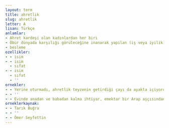 ```yaml
---
layout: term
title: ahretlik
slug: ahretlik
letter: A
lisan: Türkçe
anlamlar:
- Ahret kardeşi olan kadınlardan her biri
- Öbür dünyada karşılığı görüleceğine inanarak yapılan (iş veya iyilik)
- besleme
ozellikler:
- - isim
- - isim
  - sıfat
- - isim
  - sıfat
  - ''
ornekler:
- - Yerine oturmadı, ahretlik teyzenin getirdiği çayı da ayakta içiyordu.
- - ''
- - Evinde anadan ve babadan kalma ihtiyar, emektar bir Arap aşçısından başka on yedi yaşında, tombul, beyaz, oynak bir ahretliği vardı.
orneklerkaynak:
- - Tarık Buğra
- - ''
- - Ömer Seyfettin
---
```

